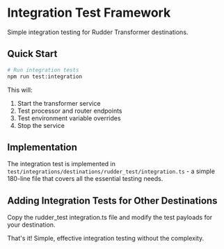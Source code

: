 # Integration Test Framework

Simple integration testing for Rudder Transformer destinations.

## Quick Start

```bash
# Run integration tests
npm run test:integration
```

This will:
1. Start the transformer service
2. Test processor and router endpoints  
3. Test environment variable overrides
4. Stop the service

## Implementation

The integration test is implemented in `test/integrations/destinations/rudder_test/integration.ts` - a simple 180-line file that covers all the essential testing needs.

## Adding Integration Tests for Other Destinations

Copy the rudder_test integration.ts file and modify the test payloads for your destination.

That's it! Simple, effective integration testing without the complexity. 
